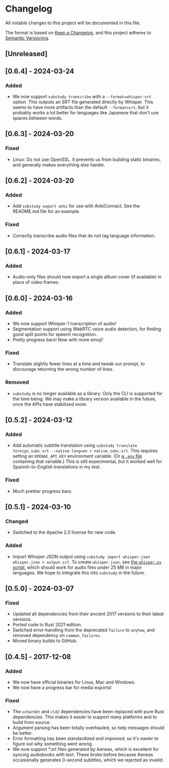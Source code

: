 # Changelog

All notable changes to this project will be documented in this file.

The format is based on [Keep a Changelog](https://keepachangelog.com/en/1.1.0/), and this project adheres to [Semantic Versioning](https://semver.org/spec/v2.0.0.html).

## [Unreleased]

## [0.6.4] - 2024-03-24

### Added

- We now support `substudy transcribe` with a `--format=whisper-srt` option. This outputs an SRT file generated directly by Whisper. This seems to have more artifacts than the default `--format=srt`, but it probably works a lot better for languages like Japanese that don't use spaces between words.

## [0.6.3] - 2024-03-20

### Fixed

- Linux: Do not use OpenSSL. It prevents us from building static binaries, and generally makes everything else harder.

## [0.6.2] - 2024-03-20

### Added

- Add `substudy export anki` for use with AnkiConnect. See the README.md file for an example.

### Fixed

- Correctly transcribe audio files that do not tag language information.

## [0.6.1] - 2024-03-17

### Added

- Audio-only files should now export a single album cover (if available) in place of video frames.

## [0.6.0] - 2024-03-16

### Added

- We now support Whisper-1 transcription of audio!
- Segmentation support using WebRTC voice audio detection, for finding good split points for speech recognition.
- Pretty progress bars! Now with more emoji!

### Fixed

- Translate slightly fewer lines at a time and tweak our prompt, to discourage returning the wrong number of lines.

### Removed

- `substudy` is no longer available as a library. Only the CLI is supported for the time being. We may make a library version available in the future, once the APIs have stabilized more.

## [0.5.2] - 2024-03-12

### Added

- Add automatic subtitle translation using `substudy translate foreign_subs.srt --native-lang=en > native_subs.srt`. This requires setting an `OPENAI_API_KEY` environment variable. (Or [a `.env` file](https://crates.io/crates/dotenv) containing that variable.) This is still experimental, but it worked well for Spanish-to-English translations in my test.

### Fixed

- Much prettier progress bars.

## [0.5.1] - 2024-03-10

### Changed

- Switched to the Apache 2.0 license for new code.

### Added

- Import Whisper JSON output using `substudy import whisper-json whisper.json > output.srt`. To create `whisper.json`, see [the `whisper.py` script](https://github.com/emk/subtitles-rs/blob/a7f9f03bdf45ea22550b9abe311bb473dd449cc3/python-experiments/whisper.py), which should work for audio files under 25 MB in major languages. We hope to integrate this into `substudy` in the future.

## [0.5.0] - 2024-03-07

### Fixed

- Updated all dependencies from their ancient 2017 versions to their latest versions.
- Ported code to Rust 2021 edition.
- Switched error-handling from the deprecated `failure` to `anyhow`, and removed dependency on `common_failures`.
- Moved binary builds to GitHub.

## [0.4.5] - 2017-12-08

### Added

- We now have official binaries for Linux, Mac and Windows.
- We now have a progress bar for media exports!

### Fixed

- The `uchardet` and `cld2` dependencies have been replaced with pure Rust dependencies. This makes it easier to support many platforms and to build from source.
- Argument parsing has been totally overhauled, so help messages should be better.
- Error formatting has been standardized and improved, so it's easier to figure out why something went wrong.
- We now support *.srt files generated by Aeneas, which is excellent for syncing audiobooks with text. These broke before because Aeneas occasionally generates 0-second subtitles, which we rejected as invalid.

